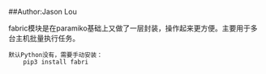 ##Author:Jason Lou

fabric模块是在paramiko基础上又做了一层封装，操作起来更方便。主要用于多台主机批量执行任务。

    默认Python没有，需要手动安装：
        pip3 install fabri